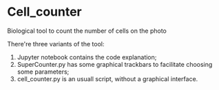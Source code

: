 # Cell_counter
Biological tool to count the number of cells on the photo

There're three variants of the tool:
1. Jupyter notebook contains the code explanation;
2. SuperCounter.py has some graphical trackbars to facilitate choosing some parameters;
3. cell_counter.py is an usuall script, without a graphical interface.
